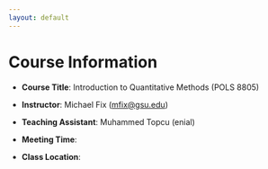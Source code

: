 ```yaml
---
layout: default
---
```


# Course Information

- **Course Title**: Introduction to Quantitative Methods (POLS 8805)

- **Instructor**: Michael Fix (mfix@gsu.edu)

- **Teaching Assistant**: Muhammed Topcu (enial)

- **Meeting Time**: 

- **Class Location**: 

